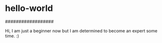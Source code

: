 # hello-world

##################

Hi, 
I am just a beginner now but I am determined to become an expert some time. :)
